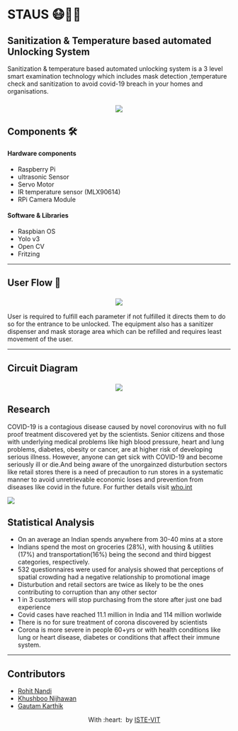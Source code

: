 # STAUS 😷:woman_technologist:
## Sanitization & Temperature based automated Unlocking System
Sanitization & temperature based automated unlocking system is a 3 level smart examination technology which includes mask detection ,temperature check and sanitization to avoid covid-19 breach in your homes and organisations.

<h3 align="center">
<img src="https://64.media.tumblr.com/f1c21ebccba902e43e15bc770b4296b4/20cfbe19b6cafa6b-35/s640x960/55cfc55d20eb4ae4e00b10fed37105e37f273eb4.jpg"></a>
  </h3>
  

## Components :hammer_and_wrench:
#### Hardware components 
-	Raspberry Pi
-	ultrasonic Sensor
-	Servo Motor
-	IR temperature sensor (MLX90614)
-	RPi Camera Module
#### Software & Libraries
-	Raspbian OS
- Yolo v3
- Open CV
- Fritzing
- ---
## User Flow 📃
<h3 align="center">
<img src="https://64.media.tumblr.com/3b606877e8e9f52413f1c29857c4c55c/95d0d9fc44171561-d7/s640x960/34b4591ac8e711951b8f692c5387848ac6908261.png"></a>
  </h3>
User is required to fulfill each parameter if not fulfilled it directs them to do so for the entrance to be unlocked.
The equipment also has a sanitizer dispenser and mask storage area which can be refilled and requires least movement of the user.

---

## Circuit Diagram
<h3 align="center">
<img src="https://64.media.tumblr.com/2877be26af8dd089f06e845b47735ed2/5a2be577dcd808e5-d0/s640x960/2d537b814eeb62072a3c1542a84f51186a7dfa96.png"></a>
  </h3>
  
## Research
COVID-19 is a contagious disease caused by novel coronovirus with no full proof treatment discovered yet by the scientists. Senior citizens and those with underlying medical problems like high blood pressure, heart and lung problems, diabetes, obesity or cancer, are at higher risk of developing serious illness. However, anyone can get sick with COVID-19 and become seriously ill or die.And being aware of the unorgainzed disturbution sectors like retail stores there is a need of precaution to run stores in a systematic manner to avoid unretrievable economic loses and prevention from diseases like covid in the future.
For further details visit [who.int](https://www.who.int/health-topics/coronavirus#tab=tab_1)

<a href="https://github.com/a-ma-n/Rahat"><img src="https://64.media.tumblr.com/9cec61b05e8977d49a0878d2c117f777/5b3c38bf1930bf2b-87/s1280x1920/bc10cf60fb42a27317a165d2abb737d626b2e74b.jpg"></a>


## Statistical Analysis

   - On an average an Indian spends anywhere from 30-40 mins at a store
   - Indians spend the most on groceries (28%), with housing & utilities (17%) and transportation(16%) being the second and third biggest categories, respectively.
   - 532 questionnaires were used for analysis showed that perceptions of spatial crowding had a negative relationship to promotional image
   - Disturbution and retail sectors are twice as likely to be the ones contributing to corruption than any other sector
   - 1 in 3 customers will stop purchasing from the store after just one bad experience
   - Covid cases have reached 11.1 million in India and 114 million worlwide
   - There is no for sure treatment of corona discovered by scientists
   - Corona is more severe in people 60+yrs or with health conditions like lung or heart disease, diabetes or conditions that affect their immune system.​
  
  ----------------------
  
## Contributors
- <a href="https://www.linkedin.com/in/rohit-nandi-5707a4207/" target="_blank">Rohit Nandi</a>
- <a href="https://www.linkedin.com/in/khushboo-nijhawan-745682201" target="_blank">Khushboo Nijhawan</a>
- <a href="" target="_blank">Gautam Karthik</a>
  <p align="center">
	With :heart: &nbsp;by <a href="https://istevit.in/" target="_blank">ISTE-VIT</a>
</p>
